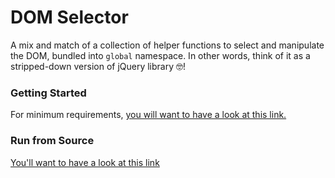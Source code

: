 # DOM Selector

A mix and match of a collection of helper functions to select and manipulate the DOM, bundled into `global` namespace. In other words, think of it as a stripped-down version of jQuery library :nerd_face:!

### Getting Started

For minimum requirements, [you will want to have a look at this link.][getting-started]

### Run from Source

[You'll want to have a look at this link][run-from-source] 

[getting-started]: https://github.com/kosalanuwan/vanilla-js-snippets/#getting-started
[run-from-source]: https://github.com/kosalanuwan/vanilla-js-snippets/#run-from-source